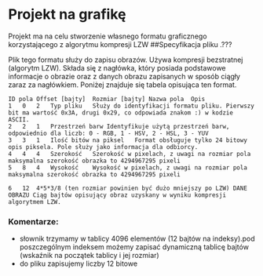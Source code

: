 # Projekt na grafikę

Projekt ma na celu stworzenie własnego formatu graficznego korzystającego z algorytmu kompresji LZW 
##Specyfikacja pliku .???

Plik tego formatu służy do zapisu obrazów. Używa kompresji bezstratnej (algorytm LZW). Składa się z nagłówka, który posiada podstawowe informacje o obrazie oraz z danych obrazu zapisanych w sposób ciągły zaraz za nagłówkiem. Poniżej znajduje się tabela opisująca ten format.

```
ID pola	Offset [bajty]	Rozmiar [bajty]	Nazwa pola	Opis
1	0	2	Typ pliku	Służy do identyfikacji formatu pliku. Pierwszy bit ma wartość 0x3A, drugi 0x29, co odpowiada znakom :) w kodzie ASCII.
2	2	1	Przestrzeń barw	Identyfikuje użytą przestrzeń barw, odpowiednio dla liczb: 0 - RGB, 1 - HSV, 2 - HSL, 3 - YUV
3	3	1	Ilość bitów na piksel	Format obsługuje tylko 24 bitowy opis piksela. Pole służy jako informacja dla odbiorcy.
4	4	4	Szerokość	Szerokość w pixelach, z uwagi na rozmiar pola maksymalna szerokość obrazka to 4294967295 pixeli
5	8	4	Wysokość	Wysokość w pixelach, z uwagi na rozmiar pola maksymalna szerokość obrazka to 4294967295 pixeli

6	12	4*5*3/8 (ten rozmiar powinien być dużo mniejszy po LZW)	DANE OBRAZU	Ciąg bajtów opisujący obraz uzyskany w wyniku kompresji algorytmem LZW.
```



### Komentarze:
* słownik trzymamy w tablicy 4096 elementów (12 bajtów na indeksy).pod poszczególnym indeksem możemy zapisać dynamiczną tablicę bajtów (wskaźnik na początek tablicy i jej rozmiar) 
* do pliku zapisujemy liczby 12 bitowe
